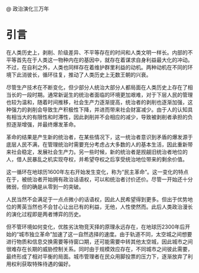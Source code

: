 @ 政治演化三万年

# 引言

在人类历史上，剥削、阶级差异、不平等存在的时间和人类文明一样长。内部的不平等首先在于人类这一物种内在的基因中，就存在着谋求自身利益最大化的冲动。不过，在自利之外，人类也同样存在着维护群里利益的动机。两种动机在不同的环境下此消彼长，循环往复，推动了人类历史上无数王朝的兴衰。

尽管生产技术在不断变化，但少部分人统治大部分人都局面在人类历史上存在了相当长的一段时期。通常新诞生的统治者面临的环境更加艰难，对于下层人民的管理也较为温和，随着时间推移，社会生产力逐渐提高，统治者的剥削也逐渐加强，这种强力的剥削会导致生产积极性下降，并进而带来社会财富减少。由于人的认知具有相当大的有限性和时滞性，因此剥削并不会相应的减少，导致被剥削者承担的负担逐渐增强，并最终爆发革命。

革命的结果是产生新的统治者，在某些情况下，这一统治者意识到矛盾的爆发源于底层人民不满，在管理统治时需要充分考虑占大多数的人的基本生活，因此重新带来社会稳定，发展社会生产力。另一些时候，新的统治者是觊觎旧统治者地位的人，借人民暴乱之机实现夺权，并希望夺权之后享受统治地位带来的剩余价值。

这一循环在地球历1600年左右开始发生变化，称为“民主革命”。这一变化的特点在于，被统治者开始拥有政治话语权，可以和统治者讨价还价。尽管一开始还十分微弱，但的确是从零到一的突破。

人民当然不会满足于一点点微小的话语权，因此人民希望得到更多。但出于优势地位的菁英当然也不会甘心让出已有的利益，无他，人性使然而。此后人类政治漫长的演化过程即是两者博弈的历史。

但不管环境如何变化，优胜劣汰物竞天择的原理永远存在，在地球历2300年后开始的“城市独立革命”加速了这一自然选择的速度。由于轨道不同，太空城之间想要进行物质和信息交换需要等待窗口期，还可能需要中转其他太空城，因此城市之间很难存在长期的威胁控制关系。同时由于规模效应存在，不同城市之间彼此需要，最终形成了相对平衡的局面。城市管理者在民众用脚投票的压力下，逐渐放弃了利用权利获取特殊待遇的偏好。